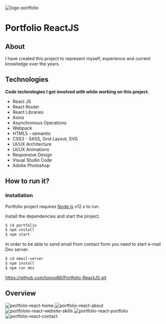 ![logo-portfolio](https://user-images.githubusercontent.com/45981967/80264408-ea9ac400-8648-11ea-85be-1a8758810e29.png)

Portfolio ReactJS
===

About
---
I have created this project to represent myself, experience and current knowledge over the years.

Technologies
---
**Code technologies I got involved with while working on this project.**
* React JS
* React Router
* React Libraries
* Axios
* Asynchronous Operations
* Webpack
* HTML5 - semantic
* CSS3 - SASS, Grid Layout, SVG
* UI/UX Architecture
* UI/UX Animations
* Responsive Design
* Visual Studio Code
* Adobe Photoshop

How to run it?
---
### Installation

Portfolio project requires [Node.js](https://nodejs.org/) v12.x to run.

Install the dependencies and start the project.

```sh
$ cd portfolio
$ npm install
$ npm start
```

In order to be able to send email from contact form you need to start e-mail Dev server.

```sh
$ cd email-server
$ npm install
$ npm run dev
```
https://github.com/tonyo88/Portfolio-ReactJS.git

Overview
---
![portfolio-react-home](https://user-images.githubusercontent.com/45981967/80310598-72d7b100-8790-11ea-9145-bb0dc66699ee.png)
![portfolio-react-about](https://user-images.githubusercontent.com/45981967/80310688-e4affa80-8790-11ea-97f5-b83c6e2c844e.png)
![portfoloio-react-website-skills](https://user-images.githubusercontent.com/45981967/80310694-ebd70880-8790-11ea-9773-636dab78fd5f.png)
![portfolio-react-portfolio](https://user-images.githubusercontent.com/45981967/80310700-f0032600-8790-11ea-8969-44390e9a9a51.png)
![portfolio-react-contact](https://user-images.githubusercontent.com/45981967/80310705-f5607080-8790-11ea-9031-a92af7ad1b7b.png)
